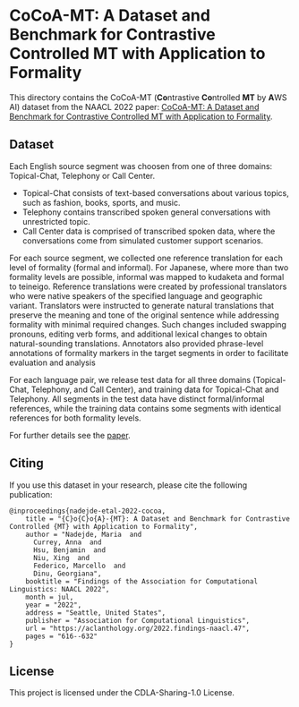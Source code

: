 # CoCoA-MT: A Dataset and Benchmark for Contrastive Controlled MT with Application to Formality

This directory contains the CoCoA-MT (**Co**ntrastive **Co**ntrolled **MT** by **A**WS AI) dataset from the NAACL 2022 paper: [CoCoA-MT: A Dataset and Benchmark for Contrastive Controlled MT with Application to Formality](https://aclanthology.org/2022.findings-naacl.47/).

## Dataset

Each English source segment was choosen from one of three domains: Topical-Chat, Telephony or Call Center. 
- Topical-Chat consists of text-based conversations about various topics, such as fashion, books, sports, and music.
- Telephony contains transcribed spoken general conversations with unrestricted topic. 
- Call Center data is comprised of transcribed spoken data, where the conversations come from simulated customer support scenarios.

For each source segment, we collected one reference translation for each level of formality (formal and informal). For Japanese, where more than two formality levels are possible, informal was mapped to kudaketa and formal to teineigo. Reference translations were created by professional translators who were native speakers of the specified language and geographic variant.  Translators were instructed to generate natural translations that preserve the meaning and tone of the original sentence while addressing formality with minimal required changes. Such changes included swapping pronouns, editing verb forms, and additional lexical changes to obtain natural-sounding translations.  Annotators also provided phrase-level annotations of formality markers in the target segments in order to facilitate evaluation and analysis

For each language pair, we release test data for all three domains (Topical-Chat, Telephony, and Call Center), and training data for Topical-Chat and Telephony. All segments in the test data have distinct formal/informal references, while the training data contains some segments with identical references for both formality levels.

For further details see the [paper](https://aclanthology.org/2022.findings-naacl.47/).


## Citing
If you use this dataset in your research, please cite the following publication:
```
@inproceedings{nadejde-etal-2022-cocoa,
    title = "{C}o{C}o{A}-{MT}: A Dataset and Benchmark for Contrastive Controlled {MT} with Application to Formality",
    author = "Nadejde, Maria  and
      Currey, Anna  and
      Hsu, Benjamin  and
      Niu, Xing  and
      Federico, Marcello  and
      Dinu, Georgiana",
    booktitle = "Findings of the Association for Computational Linguistics: NAACL 2022",
    month = jul,
    year = "2022",
    address = "Seattle, United States",
    publisher = "Association for Computational Linguistics",
    url = "https://aclanthology.org/2022.findings-naacl.47",
    pages = "616--632"
}
```

## License

This project is licensed under the CDLA-Sharing-1.0 License.
